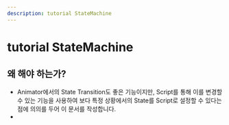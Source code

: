 ```yaml
---
description: tutorial StateMachine
---
```


# tutorial StateMachine

## 왜 해야 하는가?

* Animator에서의 State Transition도 좋은 기능이지만, Script를 통해 이를 변경할 수 있는 기능을 사용하여 보다 특정 상황에서의 State를 Script로 설정할 수 있다는 점에 의의를 두어 이 문서를 작성합니다.
* 

